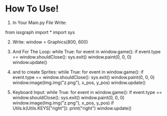 # How To Use!

1. In Your Main.py File Write:

from issgraph import *
import sys

2. Write:
window = Graphics(800, 600)

3. And For The Loop:
while True:
    for event in window.game():
        if event.type == window.shouldClose(): sys.exit()
    window.paint(0, 0, 0)
    window.update()

4. and to create Sprites:
while True:
    for event in window.game():
        if event.type == window.shouldClose(): sys.exit()
    window.paint(0, 0, 0)
    window.image(Img.img("z.png"), x_pos, y_pos)
    window.update()

5. Keyboard Input:
while True:
    for event in window.game():
        if event.type == window.shouldClose(): sys.exit()
    window.paint(0, 0, 0)
    window.image(Img.img("z.png"), x_pos, y_pos)
    if Utils.k(Utils.KEYS["right"]):
        print("right")
    window.update()